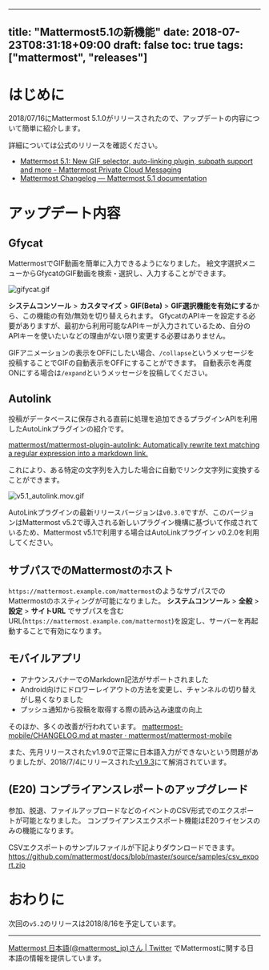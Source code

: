 
---
title: "Mattermost5.1の新機能"
date: 2018-07-23T08:31:18+09:00
draft: false
toc: true
tags: ["mattermost", "releases"]
---

# はじめに

2018/07/16にMattermost 5.1.0がリリースされたので、アップデートの内容について簡単に紹介します。

詳細については公式のリリースを確認ください。

* [Mattermost 5\.1: New GIF selector, auto\-linking plugin, subpath support and more \- Mattermost Private Cloud Messaging](https://mattermost.com/blog/mattermost-5-1-new-gif-selector-auto-linking-plugin-subpath-support-and-more/)
* [Mattermost Changelog — Mattermost 5\.1 documentation](https://docs.mattermost.com/administration/changelog.html#release-v5-1)

# アップデート内容

## Gfycat

MattermostでGIF動画を簡単に入力できるようになりました。
絵文字選択メニューからGfycatのGIF動画を検索・選択し、入力することができます。

![gifycat.gif](https://qiita-image-store.s3.amazonaws.com/0/9891/f43660c3-535b-34ca-96f6-d9305f292d6c.gif)


**システムコンソール** > **カスタマイズ** > **GIF(Beta)** > **GIF選択機能を有効にする**から、この機能の有効/無効を切り替えられます。
GfycatのAPIキーを設定する必要がありますが、最初から利用可能なAPIキーが入力されているため、自分のAPIキーを使いたいなどの理由がない限り変更する必要はありません。

GIFアニメーションの表示をOFFにしたい場合、`/collapse`というメッセージを投稿することでGIFの自動表示をOFFにすることができます。
自動表示を再度ONにする場合は`/expand`というメッセージを投稿してください。

## Autolink

投稿がデータベースに保存される直前に処理を追加できるプラグインAPIを利用したAutoLinkプラグインの紹介です。

[mattermost/mattermost\-plugin\-autolink: Automatically rewrite text matching a regular expression into a markdown link\.](https://github.com/mattermost/mattermost-plugin-autolink)

これにより、ある特定の文字列を入力した場合に自動でリンク文字列に変換することができます。

![v5.1_autolink.mov.gif](https://qiita-image-store.s3.amazonaws.com/0/9891/243b77a7-984c-1e72-d544-84e9bdca754b.gif)

AutoLinkプラグインの最新リリースバージョンは`v0.3.0`ですが、このバージョンはMattermost v5.2で導入される新しいプラグイン機構に基づいて作成されているため、Mattermost v5.1で利用する場合はAutoLinkプラグイン v0.2.0を利用してください。

## サブパスでのMattermostのホスト

`https://mattermost.example.com/mattermost`のようなサブパスでのMattermostのホスティングが可能になりました。
**システムコンソール** > **全般** > **設定**  > **サイトURL** でサブパスを含むURL(``https://mattermost.example.com/mattermost``)を設定し、サーバーを再起動することで有効になります。

## モバイルアプリ

* アナウンスバナーでのMarkdown記法がサポートされました
* Android向けにドロワーレイアウトの方法を変更し、チャンネルの切り替えがし易くなりました
* プッシュ通知から投稿を取得する際の読み込み速度の向上

そのほか、多くの改善が行われています。
[mattermost\-mobile/CHANGELOG\.md at master · mattermost/mattermost\-mobile](https://github.com/mattermost/mattermost-mobile/blob/master/CHANGELOG.md#v1100-release)


また、先月リリースされたv1.9.0で正常に日本語入力ができないという問題がありましたが、2018/7/4にリリースされた[v1.9.3](https://github.com/mattermost/mattermost-mobile/blob/master/CHANGELOG.md#193-release)にて解消されています。

## (E20) コンプライアンスレポートのアップグレード

参加、脱退、ファイルアップロードなどのイベントのCSV形式でのエクスポートが可能となりました。
コンプライアンスエクスポート機能はE20ライセンスのみの機能になります。

CSVエクスポートのサンプルファイルが下記よりダウンロードできます。
https://github.com/mattermost/docs/blob/master/source/samples/csv_export.zip




# おわりに

次回の`v5.2`のリリースは2018/8/16を予定しています。

---

[Mattermost 日本語\(@mattermost\_jp\)さん \| Twitter](https://twitter.com/mattermost_jp?lang=ja) でMattermostに関する日本語の情報を提供しています。

